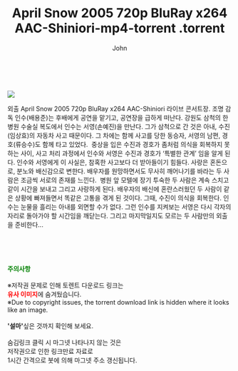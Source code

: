 ﻿---
layout: post
title:  "                   April Snow 2005 720p BluRay x264 AAC-Shiniori-mp4-torrent                .torrent"
author: John
categories: [ 영화 ]
tags: [  ]
image: https://torrentrj58.com/uploadfile/full/210cfe097d522fc77a41c78b2c65f36a9dafe09a.jpg 
description: "                   April Snow 2005 720p BluRay x264 AAC-Shiniori-mp4-torrent                 torrent 정보 공유"
toc: true
toc_sticky: true
---

<br>
<p><img src="https://torrentrj58.com/uploadfile/full/210cfe097d522fc77a41c78b2c65f36a9dafe09a.jpg"/></p>
 외출 April Snow 2005 720p BluRay x264 AAC-Shiniori 라이브 콘서트장. 조명 감독 인수(배용준)는 후배에게 공연을 맡기고, 공연장을 급하게 떠난다. 강원도 삼척의 한 병원 수술실 복도에서 인수는 서영(손예진)을 만난다. 그가 삼척으로 간 것은 아내, 수진(임상효)의 자동차 사고 때문이다. 그 차에는 함께 사고를 당한 동승자, 서영의 남편, 경호(류승수)도 함께 타고 있었다.  중상을 입은 수진과 경호가 좀처럼 의식을 회복하지 못하는 사이, 사고 처리 과정에서 인수와 서영은 수진과 경호가 ‘특별한 관계’ 임을 알게 된다. 인수와 서영에게 이 사실은, 참혹한 사고보다 더 받아들이기 힘들다. 사랑은 혼돈으로, 분노와 배신감으로 변한다. 배우자를 원망하면서도 무사히 깨어나기를 바라는 두 사람은 조금씩 서로의 존재를 느낀다.  병원 앞 모텔에 장기 투숙한 두 사람은 계속 스치고 같이 시간을 보내고 그리고 사랑하게 된다. 배우자의 배신에 혼란스러웠던 두 사람이 같은 상황에 빠져들면서 똑같은 고통을 겪게 된 것이다. 그때, 수진이 의식을 회복한다. 인수는 눈물을 흘리는 아내를 외면할 수가 없다. 그런 인수를 지켜보는 서영은 다시 각자의 자리로 돌아가야 할 시간임을 깨닫는다. 그리고 마지막일지도 모르는 두 사람만의 외출을 준비한다... 
    
<br><br><br>
<p data-ke-size="size16"><b><span style="color: green;">주의사항</span></b><br /><br />※저작권 문제로 인해 토렌트 다운로드 링크는<br /><b><span style="color: red;">유사 이미지</span></b>에 숨겨뒀습니다.<br />※Due to copyright issues, the torrent download link is hidden where it looks like an image.<br /><br /><b>'설마'</b>싶은 것까지 확인해 보세요.<br /><br />숨김링크 클릭 시 마그넷 나타나지 않는 것은<br />저작권으로 인한 링크만료 자료로<br />1시간 간격으로 봇에 의해 마그넷 주소 갱신됩니다.</p>
